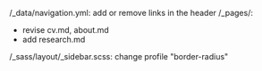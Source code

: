 /_data/navigation.yml: add or remove links in the header
/_pages/:
- revise cv.md, about.md
- add research.md

/_sass/layout/_sidebar.scss: change profile "border-radius"
